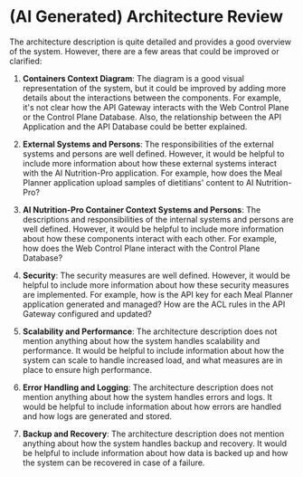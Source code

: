 # (AI Generated) Architecture Review

The architecture description is quite detailed and provides a good overview of the system. However, there are a few areas that could be improved or clarified:

1. **Containers Context Diagram**: The diagram is a good visual representation of the system, but it could be improved by adding more details about the interactions between the components. For example, it's not clear how the API Gateway interacts with the Web Control Plane or the Control Plane Database. Also, the relationship between the API Application and the API Database could be better explained.

2. **External Systems and Persons**: The responsibilities of the external systems and persons are well defined. However, it would be helpful to include more information about how these external systems interact with the AI Nutrition-Pro application. For example, how does the Meal Planner application upload samples of dietitians' content to AI Nutrition-Pro?

3. **AI Nutrition-Pro Container Context Systems and Persons**: The descriptions and responsibilities of the internal systems and persons are well defined. However, it would be helpful to include more information about how these components interact with each other. For example, how does the Web Control Plane interact with the Control Plane Database?

4. **Security**: The security measures are well defined. However, it would be helpful to include more information about how these security measures are implemented. For example, how is the API key for each Meal Planner application generated and managed? How are the ACL rules in the API Gateway configured and updated?

5. **Scalability and Performance**: The architecture description does not mention anything about how the system handles scalability and performance. It would be helpful to include information about how the system can scale to handle increased load, and what measures are in place to ensure high performance.

6. **Error Handling and Logging**: The architecture description does not mention anything about how the system handles errors and logs. It would be helpful to include information about how errors are handled and how logs are generated and stored.

7. **Backup and Recovery**: The architecture description does not mention anything about how the system handles backup and recovery. It would be helpful to include information about how data is backed up and how the system can be recovered in case of a failure.
